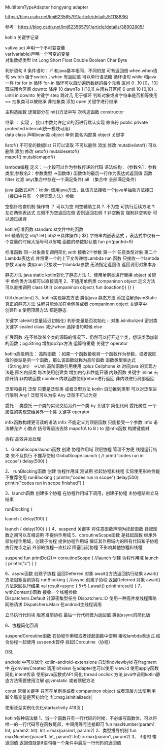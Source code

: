 MultiItemTypeAdapter hongyang adapter

https://blog.csdn.net/lmj623565791/article/details/51118836/

 参考：https://blog.csdn.net/lmj623565791/article/details/38902805/

 kotlin 关键字记录

 val(value) 声明一个不可变变量  
 var(variable)声明一个可变的变量  
 对象数据类型 Int Long Short Float Double Boolean Char Byte  

判断语句
 if  条件语句： if 和java基本相同，不同的是 可有返回值
 when   when语句 switch  强于switch；when 有返回值 可以单行语法糖
 循环语句
  while  和java一样
  for  for in 循环
for-in 循环可以自动遍历数组的每个元素
  区间
 0 ..10 [0，10] 双端闭合区间   downto 降序 10 dawnTo 1 [10,1]
 左闭右开区间 0 until 10  [0,10)
   ..  until in downto
关键字 step  跳过几 用于循环
判断对象或者字符串是否相等使用==
抽象类可以被继承 非抽象类  添加 open 关键字进行继承 
 
主构造函数   逻辑部分在init{}方法中写
次构造函数 constructor

继承 ： 实现 ，
接口中数允许定义的函进行默认实现
修饰符 public  private  protected internal(统一模块可用)  
data class 声明bean类
object 单例    匿名内部类 object 关键字

listof()  不可变的数据list 只可以读取 不可以删除 添加 修改
mutablelistof()    可以删除 添加 修改
setof() 
mutablesetof()  
mapof() 
mutablemapof()


lambda编程
定义：一小段可以作为参数传递的代码
语法结构： {参数名1：参数类型,参数名2：参数类型 ->函数体}  函数体的最后一行作为表达式返回值
函数 filter 过滤
any(集合中存在一个满足条件) 
all （集合中 全部满足条件）
 
java 函数式API：kotlin 调用java方法，且该方法接收一个java单抽象方法接口（接口中只有一个待实现方法）参数


空指针检查机制  操作符 ？ 可以为空 
判空辅助工具 ?.  不为空 可执行后续方法
?:   左右两侧表达式  左侧不为空返回左侧 否则返回右侧
!! 非空断言 强制非空判断 可以通过编译 


kotlin标准函数 standard.kt文件中的函数  
let 辅助判空 obj?.let{
obj2->具体操作
}
${} 字符串内嵌表达式 ，表达式中仅有一个变量的时候大括号可以省略
函数的参数默认值 fun pri(par:Int=9)

标准函数  同一对象重复调用简化
with 接收2个参数 第一个 任意类型对象 第二个Lambda表达式  并将第一个的上下文传递给Lambda
run 函数 只接收一个lambda参数 
apply  类似run  只接收一个lambda参数  无法指定返回值 返回调用对象本身



静态方法 java  static 
kotlin软化了静态方法 1、使用单例类进行替换 object 关键字 单例类方法都可以直接调用
                   2、不适用单例类   companinon object 定义方法 可以直接调用
class Util{
companinon object{
fun doaction(){
}}
}

Util.doaction()
3、kotlin实现静态方法   类似java 静态方法  添加注解@jvmStatic 真正的静态方法 注解只能添加在单例类或者 companinon object
关键字中  
创建FIle 使用顶层方法  都是静态

关键字 lateinit(变量延迟初始化) 
判断变量是否初始化 :: 对象.isInitialized
密封类关键字 sealed class 减少when 选择语句时候 else

 扩展函数  :在不修改某个类的源码的情况下，仍然可以打开这个类，想该类添加新的函数；pg:String 增加dp2px方法
 运算符重载 关键字 operator

kotlin高级用法：
高阶函数 ：如果一个函数接收另一个函数作为参数，或者返回值的类型是另一个函数，那么该函数就称为高阶函数
函数类型表达式 （String,Int） ->Unit
高阶函数引用使用 ::plus
Cellphone.kt
对应java 的实现方法是 匿名内部类 每次使用创建类 增加内存和性能开销
内联函数 关键字 inline 去除开销  非内联函数 noinline 
内联函数使用return进行返回  非内联进行局部返回




泛型和委托
泛型 只要是泛型类 或者泛型方法 kotlin 自动推到类型  可以对泛型进行限制 
Any? 泛型可以为空  Any 泛型不可以为空

委托： 类委托 一个类的实现交给另外一个类  by 关键字 简化代码
      委托属性  一个属性的实现交给另外一个类 关键字 operator

infix函数构建更可读的语法
infix 不能定义为顶层函数  只能接受一个参数 
infix 语法糖允许 小数点 括号等语法去除
mapof(A to B ) to 是infix函数 构建键值对

协程 高效并发处理

1、GlobalScope.launch函数 创建 协程作用域   顶层协程 管理不方便 线程运行结束 来不及执行  不推荐使用
GlobalScope.launch {
//        print("codes run in scope")
delay(500)
}

2、 runBlocking函数 创建 协程作用域  测试用 挂起协程和线程 实际使用影响性能 不推荐使用
runBlocking {
println("codes run in scope")
delay(500)
println("codes run in scope finished")
}

3、launch函数 创建多个协程  在协程作用域下调用，创建子协程 主协程结束立马结束

runBlocking {

launch {
delay(100)
}

launch {
            delay(100)
        }
    }
4、suspend 关键字 将任意函数声明为挂起函数 挂起函数之间可以互相调用 不提供作用域
5、coroutineScope函数 是挂起函数    继承外部协程作用域，创建子协程 提供协程作用域
保证其作用域内的所有代码和子协程执行完毕之前 外部的协程一直挂起
阻塞当前协程 不影响其他协程和线程

suspend fun printDot2()= coroutineScope {
//launch    创建 协程作用域
launch {
println("c")
}
}

6、async函数 创建子协程 返回Deferred 对象  await()方法返回执行结果  await()方法阻塞当前协程
runBlocking {
//async 创建子协程 返回Deferred 对象  await()方法返回执行结果
val result=async {
5+5
}.await()
println(result)
}
7、withContext()函数 接收一个线程参数     
Dispatchers.Default 计算密集型任务
Dispatchers.IO  使用一种高并发线程策略 网络请求
Dispatchers.Main 在android主线程调用

立马执行代码块 阻塞当前协程 最后一行代码做为返回值 类似async的简化版

8、协程简化回调 

suspendCoroutine函数 在协程作用域或者挂起函数中使用 接收lambda表达式  结合协程一起使用 
suspend(暂停 挂起)Coroutine（协程）


DSL

android 中可以优化
kotlin-android-extensions 自动findviewbyid
在fragment中 在onviewCreated 调用initview 
在adapter也可以使用 view.id
使用apply函数简化 intent传承
使用java函数式API 简化 thread  onclick 方法
java中调用kotlin静态方法需要使用注解 @jvmstatic 或者顶层方法

const 常量关键字  只有在单例类或者 companinon object 或者顶层方法使用
判断全局变量是否初始化 if(::msg.isInitialized){

使用泛型实例化优化startactivity  418页
                    }

kotlin各种语法糖
1、当一个函数只有一行代码的时候，不必编写函数体，可以将唯一的一行代码写在函数尾部，中间用等号连接即可
fun maxNumber(param1: Int, param2: Int): Int = max(param1, param2)
2、类型推导机制
fun maxNumber(param1: Int, param2: Int) = max(param1, param2)
3、 if语句 带返回值  返回值就是if语句每一个条件中最后一行代码的返回值
